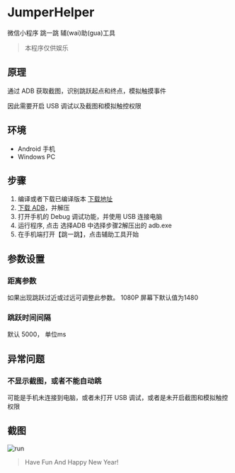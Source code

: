 # JumperHelper

微信小程序 跳一跳 辅(wai)助(gua)工具

> 本程序仅供娱乐

## 原理

通过 ADB 获取截图，识别跳跃起点和终点，模拟触摸事件

因此需要开启 USB 调试以及截图和模拟触控权限

## 环境

* Android 手机
* Windows PC

## 步骤

1. 编译或者下载已编译版本 [下载地址](https://raw.githubusercontent.com/Nihiue/JumpHelper/master/static/MyJumpHelperNew.exe)
2. [下载 ADB](https://raw.githubusercontent.com/Nihiue/JumpHelper/master/static/platform-tools-latest-windows.zip)，并解压
3. 打开手机的 Debug 调试功能，并使用 USB 连接电脑
4. 运行程序, 点击 选择ADB 中选择步骤2解压出的 adb.exe
5. 在手机端打开【跳一跳】，点击辅助工具开始

## 参数设置

### 距离参数
如果出现跳跃过近或过远可调整此参数。 1080P 屏幕下默认值为1480

### 跳跃时间间隔
默认 5000， 单位ms


## 异常问题

### 不显示截图，或者不能自动跳
可能是手机未连接到电脑，或者未打开 USB 调试，或者是未开启截图和模拟触控权限


## 截图

![run](https://raw.githubusercontent.com/Nihiue/JumpHelper/master/static/run_new.png)



> Have Fun And Happy New Year!
